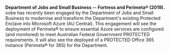 **Department of Jobs and Small Business -- Fortress and Perimeta®
(2019).** oobe has recently been engaged by the Department of Jobs and
Small Business to modernise and transform the Department's existing
Protected Enclave into Microsoft Azure (AU Central). This engagement
will see the deployment of Perimeta® to ensure essential Azure services
are configured (and monitored) to meet Australian Federal Government
PROTECTED requirements. It will also see the deployed of a PROTECTED
Office 365 instance (Perimeta® for 365) for the Department.
